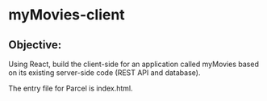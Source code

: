 # myMovies-client

## Objective:
Using React, build the client-side for an application called myMovies based on its existing server-side code (REST API and database).

The entry file for Parcel is index.html.
 
